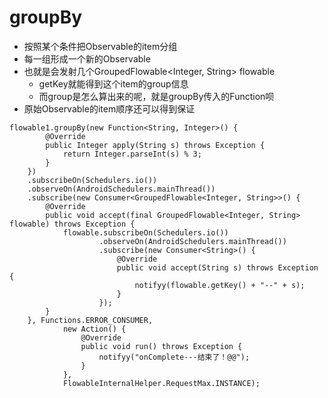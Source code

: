 # groupBy

- 按照某个条件把Observable的item分组
- 每一组形成一个新的Observable
- 也就是会发射几个GroupedFlowable<Integer, String> flowable
    - getKey就能得到这个item的group信息
    - 而group是怎么算出来的呢，就是groupBy传入的Function呗
- 原始Observable的item顺序还可以得到保证

```
flowable1.groupBy(new Function<String, Integer>() {
        @Override
        public Integer apply(String s) throws Exception {
            return Integer.parseInt(s) % 3;
        }
    })
    .subscribeOn(Schedulers.io())
    .observeOn(AndroidSchedulers.mainThread())
    .subscribe(new Consumer<GroupedFlowable<Integer, String>>() {
        @Override
        public void accept(final GroupedFlowable<Integer, String> flowable) throws Exception {
            flowable.subscribeOn(Schedulers.io())
                    .observeOn(AndroidSchedulers.mainThread())
                    .subscribe(new Consumer<String>() {
                        @Override
                        public void accept(String s) throws Exception {
                            notifyy(flowable.getKey() + "--" + s);
                        }
                    });
        }
    }, Functions.ERROR_CONSUMER,
            new Action() {
                @Override
                public void run() throws Exception {
                    notifyy("onComplete---结束了！@@");
                }
            },
            FlowableInternalHelper.RequestMax.INSTANCE);
```

